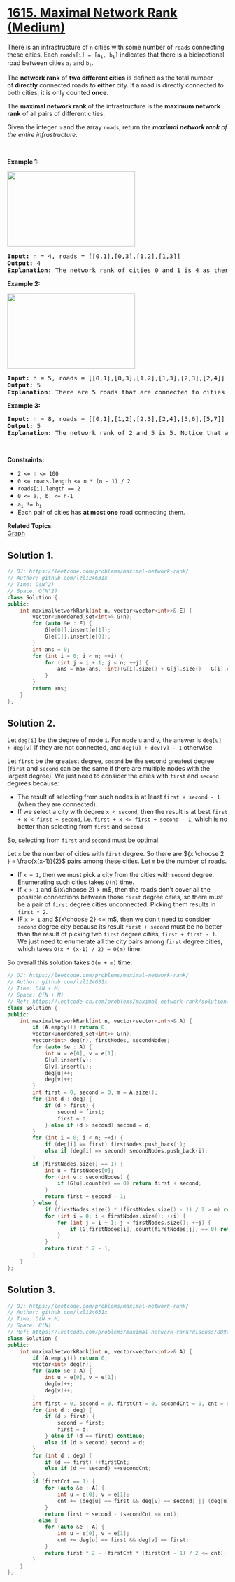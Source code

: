 # [1615. Maximal Network Rank (Medium)](https://leetcode.com/problems/maximal-network-rank/)

<p>There is an infrastructure of <code>n</code> cities with some number of <code>roads</code> connecting these cities. Each <code>roads[i] = [a<sub>i</sub>, b<sub>i</sub>]</code> indicates that there is a bidirectional road between cities <code>a<sub>i</sub></code> and <code>b<sub>i</sub></code>.</p>

<p>The <strong>network rank</strong><em> </em>of <strong>two different cities</strong> is defined as the total number of&nbsp;<strong>directly</strong> connected roads to <strong>either</strong> city. If a road is directly connected to both cities, it is only counted <strong>once</strong>.</p>

<p>The <strong>maximal network rank </strong>of the infrastructure is the <strong>maximum network rank</strong> of all pairs of different cities.</p>

<p>Given the integer <code>n</code> and the array <code>roads</code>, return <em>the <strong>maximal network rank</strong> of the entire infrastructure</em>.</p>

<p>&nbsp;</p>
<p><strong>Example 1:</strong></p>

<p><strong><img alt="" src="https://assets.leetcode.com/uploads/2020/09/21/ex1.png" style="width: 292px; height: 172px;"></strong></p>

<pre><strong>Input:</strong> n = 4, roads = [[0,1],[0,3],[1,2],[1,3]]
<strong>Output:</strong> 4
<strong>Explanation:</strong> The network rank of cities 0 and 1 is 4 as there are 4 roads that are connected to either 0 or 1. The road between 0 and 1 is only counted once.
</pre>

<p><strong>Example 2:</strong></p>

<p><strong><img alt="" src="https://assets.leetcode.com/uploads/2020/09/21/ex2.png" style="width: 292px; height: 172px;"></strong></p>

<pre><strong>Input:</strong> n = 5, roads = [[0,1],[0,3],[1,2],[1,3],[2,3],[2,4]]
<strong>Output:</strong> 5
<strong>Explanation:</strong> There are 5 roads that are connected to cities 1 or 2.
</pre>

<p><strong>Example 3:</strong></p>

<pre><strong>Input:</strong> n = 8, roads = [[0,1],[1,2],[2,3],[2,4],[5,6],[5,7]]
<strong>Output:</strong> 5
<strong>Explanation:</strong> The network rank of 2 and 5 is 5. Notice that all the cities do not have to be connected.
</pre>

<p>&nbsp;</p>
<p><strong>Constraints:</strong></p>

<ul>
	<li><code>2 &lt;= n &lt;= 100</code></li>
	<li><code>0 &lt;= roads.length &lt;= n * (n - 1) / 2</code></li>
	<li><code>roads[i].length == 2</code></li>
	<li><code>0 &lt;= a<sub>i</sub>, b<sub>i</sub>&nbsp;&lt;= n-1</code></li>
	<li><code>a<sub>i</sub>&nbsp;!=&nbsp;b<sub>i</sub></code></li>
	<li>Each&nbsp;pair of cities has <strong>at most one</strong> road connecting them.</li>
</ul>


**Related Topics**:  
[Graph](https://leetcode.com/tag/graph/)

## Solution 1.

```cpp
// OJ: https://leetcode.com/problems/maximal-network-rank/
// Author: github.com/lzl124631x
// Time: O(N^2)
// Space: O(N^2)
class Solution {
public:
    int maximalNetworkRank(int n, vector<vector<int>>& E) {
        vector<unordered_set<int>> G(n);
        for (auto &e : E) {
            G[e[0]].insert(e[1]);
            G[e[1]].insert(e[0]);
        }
        int ans = 0;
        for (int i = 0; i < n; ++i) {
            for (int j = i + 1; j < n; ++j) {
                ans = max(ans, (int)(G[i].size() + G[j].size() - G[i].count(j)));
            }
        }
        return ans;
    }
};
```

## Solution 2. 

Let `deg[i]` be the degree of node `i`. For node `u` and `v`, the answer is `deg[u] + deg[v]` if they are not connected, and `deg[u] + dev[v] - 1` otherwise.

Let `first` be the greatest degree, `second` be the second greatest degree (`first` and `second` can be the same if there are multiple nodes with the largest degree). We just need to consider the cities with `first` and `second` degrees because:

* The result of selecting from such nodes is at least `first + second - 1` (when they are connected).
* If we select a city with degree `x < second`, then the result is at best `first + x < first + second`, i.e. `first + x <= first + second - 1`, which is no better than selecting from `first` and `second`

So, selecting from `first` and `second` must be optimal.

Let `x` be the number of cities with `first` degree. So there are ${x \choose 2 } = \frac{x(x-1)}{2}$ pairs among these cities. Let `m` be the number of roads.

* If `x = 1`, then we must pick a city from the cities with `second` degree. Enumerating such cities takes `O(n)` time.
* If `x > 1` and ${x\choose 2} > m$, then the roads don't cover all the possible connections between those `first` degree cities, so there must be a pair of `first` degree cities unconnected. Picking them results in `first * 2`.
* IF `x > 1` and ${x\choose 2} <= m$, then we don't need to consider `second` degree city because its result `first + second` must be no better than the result of picking two `first` degree cities, `first + first - 1`. We just need to enumerate all the city pairs among `first` degree cities, which takes `O(x * (x-1) / 2) = O(m)` time.

So overall this solution takes `O(n + m)` time.

```cpp
// OJ: https://leetcode.com/problems/maximal-network-rank/
// Author: github.com/lzl124631x
// Time: O(N + M)
// Space: O(N + M)
// Ref: https://leetcode-cn.com/problems/maximal-network-rank/solution/onm-mei-ju-fa-by-zerotrac2/
class Solution {
public:
    int maximalNetworkRank(int n, vector<vector<int>>& A) {
        if (A.empty()) return 0;
        vector<unordered_set<int>> G(n);
        vector<int> deg(n), firstNodes, secondNodes;
        for (auto &e : A) {
            int u = e[0], v = e[1];
            G[u].insert(v);
            G[v].insert(u);
            deg[u]++;
            deg[v]++;
        }
        int first = 0, second = 0, m = A.size();
        for (int d : deg) {
            if (d > first) {
                second = first;
                first = d;
            } else if (d > second) second = d;
        }
        for (int i = 0; i < n; ++i) {
            if (deg[i] == first) firstNodes.push_back(i);
            else if (deg[i] == second) secondNodes.push_back(i);
        }
        if (firstNodes.size() == 1) {
            int u = firstNodes[0];
            for (int v : secondNodes) {
                if (G[u].count(v) == 0) return first + second;
            }
            return first + second - 1;
        } else {
            if (firstNodes.size() * (firstNodes.size() - 1) / 2 > m) return first * 2;
            for (int i = 0; i < firstNodes.size(); ++i) {
                for (int j = i + 1; j < firstNodes.size(); ++j) {
                    if (G[firstNodes[i]].count(firstNodes[j]) == 0) return first * 2;
                }
            }
            return first * 2 - 1;
        }
    }
};
```

## Solution 3.

```cpp
// OJ: https://leetcode.com/problems/maximal-network-rank/
// Author: github.com/lzl124631x
// Time: O(N + M)
// Space: O(N)
// Ref: https://leetcode.com/problems/maximal-network-rank/discuss/889206/Java-2ms-O(m)
class Solution {
public:
    int maximalNetworkRank(int n, vector<vector<int>>& A) {
        if (A.empty()) return 0;
        vector<int> deg(n);
        for (auto &e : A) {
            int u = e[0], v = e[1];
            deg[u]++;
            deg[v]++;
        }
        int first = 0, second = 0, firstCnt = 0, secondCnt = 0, cnt = 0;
        for (int d : deg) {
            if (d > first) {
                second = first;
                first = d;
            } else if (d == first) continue;
            else if (d > second) second = d;
        }
        for (int d : deg) {
            if (d == first) ++firstCnt;
            else if (d == second) ++secondCnt;
        }
        if (firstCnt == 1) {
            for (auto &e : A) {
                int u = e[0], v = e[1];
                cnt += (deg[u] == first && deg[v] == second) || (deg[u] == second && deg[v] == first);
            }
            return first + second - (secondCnt <= cnt);
        } else {
            for (auto &e : A) {
                int u = e[0], v = e[1];
                cnt += deg[u] == first && deg[v] == first;
            }
            return first * 2 - (firstCnt * (firstCnt - 1) / 2 <= cnt);
        }
    }
};
```